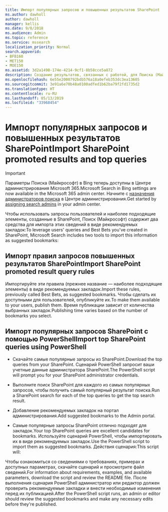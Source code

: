 ```yaml
---
title: Импорт популярных запросов и повышенных результатов SharePoint
ms.author: dawholl
author: dawholl
manager: kellis
ms.date: 9/8/2018
ms.audience: Admin
ms.topic: reference
ms.service: mssearch
localization_priority: Normal
search.appverid:
- BFB160
- MET150
- MOE150
ms.assetid: 3d2a1498-174e-4214-9cf1-8b58cce5a872
description: Создание результатов, связанных с работой, для Поиска (Майкрософт) с помощью поисковых запросов из SharePoint
ms.openlocfilehash: 6e55e2000792bdb576a18a0efeb353dc3ea13605
ms.sourcegitcommit: 3e91a6e70b48a0100adfed1b62ba79f2fd1735d2
ms.translationtype: HT
ms.contentlocale: ru-RU
ms.lasthandoff: 05/13/2019
ms.locfileid: "33968454"
---
```

# <a name="import-sharepoint-promoted-results-and-top-queries"></a><span data-ttu-id="6bc5b-103">Импорт популярных запросов и повышенных результатов SharePoint</span><span class="sxs-lookup"><span data-stu-id="6bc5b-103">Import SharePoint promoted results and top queries</span></span>

> [!IMPORTANT]
> <span data-ttu-id="6bc5b-104">Параметры Поиска (Майкрософт) в Bing теперь доступны в Центре администрирования Microsoft 365.</span><span class="sxs-lookup"><span data-stu-id="6bc5b-104">Microsoft Search in Bing settings are now available in the Microsoft 365 admin center.</span></span> <span data-ttu-id="6bc5b-105">Начните с [назначения администраторов поиска](https://docs.microsoft.com/ru-RU/microsoftsearch/setup-microsoft-search#step-2-assign-search-admin-and-search-editor) в Центре администрирования.</span><span class="sxs-lookup"><span data-stu-id="6bc5b-105">Get started by [assigning search admins](https://docs.microsoft.com/en-us/microsoftsearch/setup-microsoft-search#step-2-assign-search-admin-and-search-editor) in your admin center.</span></span>
    
<span data-ttu-id="6bc5b-106">Чтобы использовать запросы пользователей и наиболее подходящие элементы, созданные в SharePoint, Поиск (Майкрософт) содержит два средства для импорта этих сведений в виде рекомендуемых закладок:</span><span class="sxs-lookup"><span data-stu-id="6bc5b-106">To leverage users' queries and Best Bets you've created in SharePoint, Microsoft Search includes two tools to import this information as suggested bookmarks:</span></span> 
  
## <a name="import-sharepoint-promoted-result-query-rules"></a><span data-ttu-id="6bc5b-107">Импорт правил запросов повышенных результатов SharePoint</span><span class="sxs-lookup"><span data-stu-id="6bc5b-107">Import SharePoint promoted result query rules</span></span>

<span data-ttu-id="6bc5b-108">Импортируйте эти правила (прежнее название — наиболее подходящие элементы) в виде рекомендуемых закладок.</span><span class="sxs-lookup"><span data-stu-id="6bc5b-108">Import these rules, previously called Best Bets, as suggested bookmarks.</span></span> <span data-ttu-id="6bc5b-109">Чтобы сделать их доступными для пользователей, опубликуйте их.</span><span class="sxs-lookup"><span data-stu-id="6bc5b-109">To make them available to your users, publish them.</span></span> <span data-ttu-id="6bc5b-110">Время публикации зависит от количества выбранных закладок.</span><span class="sxs-lookup"><span data-stu-id="6bc5b-110">Publishing time varies based on the number of bookmarks you select.</span></span>
  
## <a name="import-top-sharepoint-queries-using-powershell"></a><span data-ttu-id="6bc5b-111">Импорт популярных запросов SharePoint с помощью PowerShell</span><span class="sxs-lookup"><span data-stu-id="6bc5b-111">Import top SharePoint queries using PowerShell</span></span>

- <span data-ttu-id="6bc5b-112">Скачайте самые популярные запросы из SharePoint.</span><span class="sxs-lookup"><span data-stu-id="6bc5b-112">Download the top queries from your SharePoint.</span></span> <span data-ttu-id="6bc5b-113">Сценарий PowerShell запросит ваши учетные данные администратора SharePoint.</span><span class="sxs-lookup"><span data-stu-id="6bc5b-113">The PowerShell script will prompt you for your SharePoint administrator credentials.</span></span>
    
- <span data-ttu-id="6bc5b-114">Выполните поиск SharePoint для каждого из самых популярных запросов, чтобы получить самый популярный результат поиска.</span><span class="sxs-lookup"><span data-stu-id="6bc5b-114">Run a SharePoint search for each of the top queries to get the top search result.</span></span>
    
- <span data-ttu-id="6bc5b-115">Добавление рекомендуемых закладок на портал администрирования.</span><span class="sxs-lookup"><span data-stu-id="6bc5b-115">Add suggested bookmarks to the Admin portal.</span></span>
    
- <span data-ttu-id="6bc5b-116">Самые популярные запросы SharePoint отлично подходят для закладок.</span><span class="sxs-lookup"><span data-stu-id="6bc5b-116">Your top SharePoint queries are excellent candidates for bookmarks.</span></span> <span data-ttu-id="6bc5b-117">Используйте сценарий PowerShell, чтобы импортировать их в виде рекомендуемых закладок.</span><span class="sxs-lookup"><span data-stu-id="6bc5b-117">Use the PowerShell script to import them as suggested bookmarks.</span></span> <span data-ttu-id="6bc5b-118">Действия сценария:</span><span class="sxs-lookup"><span data-stu-id="6bc5b-118">This script will:</span></span>
    
<span data-ttu-id="6bc5b-119">Чтобы ознакомиться со сведениями о требованиях, примерах и доступных параметрах, скачайте сценарий и просмотрите файл сведений.</span><span class="sxs-lookup"><span data-stu-id="6bc5b-119">For information about requirements, examples, and available parameters, download the script and review the README file.</span></span> <span data-ttu-id="6bc5b-120">После выполнения сценария PowerShell администратор или редактор должен проверить рекомендуемые закладки и внести необходимые изменения перед их публикацией.</span><span class="sxs-lookup"><span data-stu-id="6bc5b-120">After the PowerShell script runs, an admin or editor should review the suggested bookmarks and make any necessary edits before they're published.</span></span>

  

